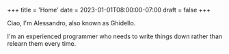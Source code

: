 +++
title = 'Home'
date = 2023-01-01T08:00:00-07:00
draft = false
+++

Ciao, I'm Alessandro, also known as Ghidello.

I'm an experienced programmer who needs to write things down rather than relearn them every time.
